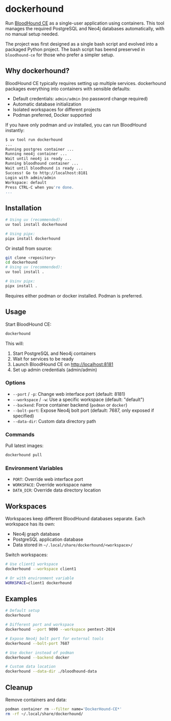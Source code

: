 # dockerhound

Run [BloodHound CE](https://github.com/SpecterOps/BloodHound) as a
single-user application using containers. This tool manages the required
PostgreSQL and Neo4j databases automatically, with no manual setup
needed.

The project was first designed as a single bash script and evolved into
a packaged Python project. The bash script has beend preserved in
`bloodhound-ce` for those who prefer a simpler setup.

## Why dockerhound?

BloodHound CE typically requires setting up multiple services.
dockerhound packages everything into containers with sensible defaults:

- Default credentials: `admin/admin` (no password change required)
- Automatic database initialization
- Isolated workspaces for different projects
- Podman preferred, Docker supported

If you have only podman and uv installed, you can run BloodHound
instantly:

``` bash
$ uv tool run dockerhound
...
Running postgres container ...
Running neo4j container ...
Wait until neo4j is ready ...
Running bloodhound container ...
Wait until bloodhound is ready ...
Success! Go to http://localhost:8181
Login with admin/admin
Workspace: default
Press CTRL-C when you're done.
...
```

## Installation

``` bash
# Using uv (recommended):
uv tool install dockerhound

# Using pipx:
pipx install dockerhound
```

Or install from source:

``` bash
git clone <repository>
cd dockerhound
# Using uv (recommended):
uv tool install .

# Usinv pipx:
pipx install .
```

Requires either podman or docker installed. Podman is preferred.

## Usage

Start BloodHound CE:

``` bash
dockerhound
```

This will:

1.  Start PostgreSQL and Neo4j containers
2.  Wait for services to be ready
3.  Launch BloodHound CE on <http://localhost:8181>
4.  Set up admin credentials (admin/admin)

### Options

- `--port` / `-p`: Change web interface port (default: 8181)
- `--workspace` / `-w`: Use a specific workspace (default: "default")
- `--backend`: Force container backend (`podman` or `docker`)
- `--bolt-port`: Expose Neo4j bolt port (default: 7687, only exposed if
  specified)
- `--data-dir`: Custom data directory path

### Commands

Pull latest images:

``` bash
dockerhound pull
```

### Environment Variables

- `PORT`: Override web interface port
- `WORKSPACE`: Override workspace name
- `DATA_DIR`: Override data directory location

## Workspaces

Workspaces keep different BloodHound databases separate. Each workspace
has its own:

- Neo4j graph database
- PostgreSQL application database
- Data stored in `~/.local/share/dockerhound/<workspace>/`

Switch workspaces:

``` bash
# Use client1 workspace
dockerhound --workspace client1

# Or with environment variable
WORKSPACE=client1 dockerhound
```

## Examples

``` bash
# Default setup
dockerhound

# Different port and workspace
dockerhound --port 9090 --workspace pentest-2024

# Expose Neo4j bolt port for external tools
dockerhound --bolt-port 7687

# Use docker instead of podman
dockerhound --backend docker

# Custom data location
dockerhound --data-dir ./bloodhound-data
```

## Cleanup

Remove containers and data:

``` bash
podman container rm --filter name='DockerHound-CE*'
rm -rf ~/.local/share/dockerhound/
```
